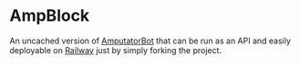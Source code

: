 # AmpBlock

An uncached version of [AmputatorBot](https://github.com/KilledMufasa/AmputatorBot) that can be run as an API and easily deployable on [Railway](https://railway.app/) just by simply forking the project.
